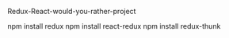 Redux-React-would-you-rather-project

npm install redux npm install react-redux npm install redux-thunk
